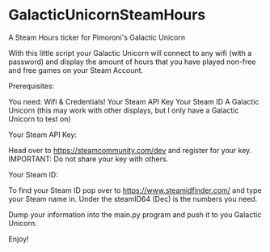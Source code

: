# GalacticUnicornSteamHours
A Steam Hours ticker for Pimoroni's Galactic Unicorn

With this little script your Galactic Unicorn will connect to any wifi (with a password) and display the amount of hours that you have played non-free and free games on your Steam Account.

Prerequisites:

You need:
Wifi & Credentials!
Your Steam API Key
Your Steam ID
A Galactic Unicorn (this may work with other displays, but I only have a Galactic Unicorn to test on)

Your Steam API Key:

Head over to https://steamcommunity.com/dev and register for your key.
IMPORTANT: Do not share your key with others.

Your Steam ID:

To find your Steam ID pop over to https://www.steamidfinder.com/ and type your Steam name in.
Under the steamID64 (Dec) is the numbers you need.

Dump your information into the main.py program and push it to you Galactic Unicorn.

Enjoy!
